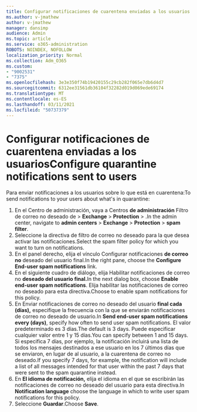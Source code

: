 ```yaml
---
title: Configurar notificaciones de cuarentena enviadas a los usuarios
ms.author: v-jmathew
author: v-jmathew
manager: dansimp
audience: Admin
ms.topic: article
ms.service: o365-administration
ROBOTS: NOINDEX, NOFOLLOW
localization_priority: Normal
ms.collection: Adm_O365
ms.custom:
- "9002531"
- "7375"
ms.openlocfilehash: 3e3e350f74b19420155c29cb282f065e7db6d4d7
ms.sourcegitcommit: 6312ee31561db36104f32282d019d069ede69174
ms.translationtype: MT
ms.contentlocale: es-ES
ms.lasthandoff: 03/11/2021
ms.locfileid: "50737379"
---
```

# <a name="configure-quarantine-notifications-sent-to-users"></a><span data-ttu-id="d58b9-102">Configurar notificaciones de cuarentena enviadas a los usuarios</span><span class="sxs-lookup"><span data-stu-id="d58b9-102">Configure quarantine notifications sent to users</span></span>

<span data-ttu-id="d58b9-103">Para enviar notificaciones a los usuarios sobre lo que está en cuarentena:</span><span class="sxs-lookup"><span data-stu-id="d58b9-103">To send notifications to your users about what's in quarantine:</span></span>

1. <span data-ttu-id="d58b9-104">En el Centro de administración, vaya a Centros **de administración** Filtro de correo no deseado de  >  **Exchange**  >  **Protection**  >  .</span><span class="sxs-lookup"><span data-stu-id="d58b9-104">In the admin center, navigate to **admin centers** > **Exchange** > **Protection** > **spam filter**.</span></span>
2. <span data-ttu-id="d58b9-105">Seleccione la directiva de filtro de correo no deseado para la que desea activar las notificaciones.</span><span class="sxs-lookup"><span data-stu-id="d58b9-105">Select the spam filter policy for which you want to turn on notifications.</span></span>
3. <span data-ttu-id="d58b9-106">En el panel derecho, elija el vínculo Configurar notificaciones **de correo no** deseado del usuario final.</span><span class="sxs-lookup"><span data-stu-id="d58b9-106">In the right pane, choose the **Configure End-user spam notifications** link.</span></span>
4. <span data-ttu-id="d58b9-107">En el siguiente cuadro de diálogo, elija Habilitar notificaciones de correo no **deseado del usuario final.**</span><span class="sxs-lookup"><span data-stu-id="d58b9-107">In the next dialog box, choose **Enable end-user spam notifications**.</span></span> <span data-ttu-id="d58b9-108">Elija habilitar las notificaciones de correo no deseado para esta directiva.</span><span class="sxs-lookup"><span data-stu-id="d58b9-108">Choose to enable spam notifications for this policy.</span></span>
5. <span data-ttu-id="d58b9-109">En Enviar notificaciones de correo no deseado del usuario **final cada (días),** especifique la frecuencia con la que se enviarán notificaciones de correo no deseado de usuario.</span><span class="sxs-lookup"><span data-stu-id="d58b9-109">In **Send end-user spam notifications every (days)**, specify how often to send user spam notifications.</span></span> <span data-ttu-id="d58b9-110">El valor predeterminado es 3 días.</span><span class="sxs-lookup"><span data-stu-id="d58b9-110">The default is 3 days.</span></span> <span data-ttu-id="d58b9-111">Puede especificar cualquier valor entre 1 y 15 días.</span><span class="sxs-lookup"><span data-stu-id="d58b9-111">You can specify between 1 and 15 days.</span></span> <span data-ttu-id="d58b9-112">Si especifica 7 días, por ejemplo, la notificación incluirá una lista de todos los mensajes destinados a ese usuario en los 7 últimos días que se enviaron, en lugar de al usuario, a la cuarentena de correo no deseado.</span><span class="sxs-lookup"><span data-stu-id="d58b9-112">If you specify 7 days, for example, the notification will include a list of all messages intended for that user within the past 7 days that were sent to the spam quarantine instead.</span></span>
6. <span data-ttu-id="d58b9-113">En **El idioma de notificación,** elija el idioma en el que se escribirán las notificaciones de correo no deseado del usuario para esta directiva.</span><span class="sxs-lookup"><span data-stu-id="d58b9-113">In **Notification language** choose the language in which to write user spam notifications for this policy.</span></span>
7. <span data-ttu-id="d58b9-114">Seleccione **Guardar**.</span><span class="sxs-lookup"><span data-stu-id="d58b9-114">Choose **Save**.</span></span>

